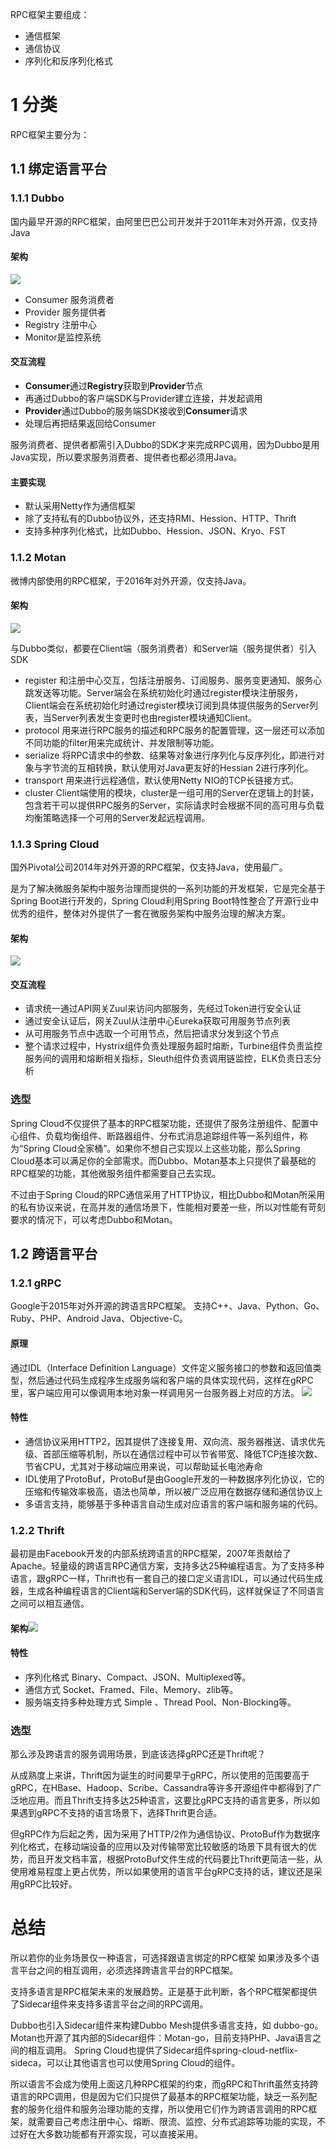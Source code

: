RPC框架主要组成：
- 通信框架
- 通信协议
- 序列化和反序列化格式

# 1 分类
RPC框架主要分为：
## 1.1 绑定语言平台
### 1.1.1 Dubbo
国内最早开源的RPC框架，由阿里巴巴公司开发并于2011年末对外开源，仅支持Java

#### 架构
![](https://img-blog.csdnimg.cn/20210110214650214.png?x-oss-process=image/watermark,type_ZmFuZ3poZW5naGVpdGk,shadow_10,text_aHR0cHM6Ly9ibG9nLmNzZG4ubmV0L3FxXzMzNTg5NTEw,size_1,color_FFFFFF,t_70)

- Consumer 服务消费者
- Provider 服务提供者
- Registry 注册中心
- Monitor是监控系统

#### 交互流程
- **Consumer**通过**Registry**获取到**Provider**节点
- 再通过Dubbo的客户端SDK与Provider建立连接，并发起调用
- **Provider**通过Dubbo的服务端SDK接收到**Consumer**请求
- 处理后再把结果返回给Consumer

服务消费者、提供者都需引入Dubbo的SDK才来完成RPC调用，因为Dubbo是用Java实现，所以要求服务消费者、提供者也都必须用Java。

#### 主要实现
- 默认采用Netty作为通信框架
- 除了支持私有的Dubbo协议外，还支持RMI、Hession、HTTP、Thrift
- 支持多种序列化格式，比如Dubbo、Hession、JSON、Kryo、FST
### 1.1.2 Motan
微博内部使用的RPC框架，于2016年对外开源，仅支持Java。

#### 架构
![](https://img-blog.csdnimg.cn/20210110215649170.png?x-oss-process=image/watermark,type_ZmFuZ3poZW5naGVpdGk,shadow_10,text_aHR0cHM6Ly9ibG9nLmNzZG4ubmV0L3FxXzMzNTg5NTEw,size_1,color_FFFFFF,t_70)

与Dubbo类似，都要在Client端（服务消费者）和Server端（服务提供者）引入SDK
- register
和注册中心交互，包括注册服务、订阅服务、服务变更通知、服务心跳发送等功能。Server端会在系统初始化时通过register模块注册服务，Client端会在系统初始化时通过register模块订阅到具体提供服务的Server列表，当Server列表发生变更时也由register模块通知Client。
- protocol
用来进行RPC服务的描述和RPC服务的配置管理，这一层还可以添加不同功能的filter用来完成统计、并发限制等功能。
- serialize
将RPC请求中的参数、结果等对象进行序列化与反序列化，即进行对象与字节流的互相转换，默认使用对Java更友好的Hessian 2进行序列化。
- transport
用来进行远程通信，默认使用Netty NIO的TCP长链接方式。
- cluster
Client端使用的模块，cluster是一组可用的Server在逻辑上的封装，包含若干可以提供RPC服务的Server，实际请求时会根据不同的高可用与负载均衡策略选择一个可用的Server发起远程调用。
### 1.1.3 Spring Cloud
国外Pivotal公司2014年对外开源的RPC框架，仅支持Java，使用最广。

是为了解决微服务架构中服务治理而提供的一系列功能的开发框架，它是完全基于Spring Boot进行开发的，Spring Cloud利用Spring Boot特性整合了开源行业中优秀的组件，整体对外提供了一套在微服务架构中服务治理的解决方案。
#### 架构
![](https://img-blog.csdnimg.cn/20210110220638929.png?x-oss-process=image/watermark,type_ZmFuZ3poZW5naGVpdGk,shadow_10,text_aHR0cHM6Ly9ibG9nLmNzZG4ubmV0L3FxXzMzNTg5NTEw,size_1,color_FFFFFF,t_70)

#### 交互流程
- 请求统一通过API网关Zuul来访问内部服务，先经过Token进行安全认证
- 通过安全认证后，网关Zuul从注册中心Eureka获取可用服务节点列表
- 从可用服务节点中选取一个可用节点，然后把请求分发到这个节点
- 整个请求过程中，Hystrix组件负责处理服务超时熔断，Turbine组件负责监控服务间的调用和熔断相关指标，Sleuth组件负责调用链监控，ELK负责日志分析

### 选型
Spring Cloud不仅提供了基本的RPC框架功能，还提供了服务注册组件、配置中心组件、负载均衡组件、断路器组件、分布式消息追踪组件等一系列组件，称为“Spring Cloud全家桶”。如果你不想自己实现以上这些功能，那么Spring Cloud基本可以满足你的全部需求。而Dubbo、Motan基本上只提供了最基础的RPC框架的功能，其他微服务组件都需要自己去实现。

不过由于Spring Cloud的RPC通信采用了HTTP协议，相比Dubbo和Motan所采用的私有协议来说，在高并发的通信场景下，性能相对要差一些，所以对性能有苛刻要求的情况下，可以考虑Dubbo和Motan。

## 1.2 跨语言平台
### 1.2.1 gRPC
Google于2015年对外开源的跨语言RPC框架。
支持C++、Java、Python、Go、Ruby、PHP、Android Java、Objective-C。

#### 原理
通过IDL（Interface Definition Language）文件定义服务接口的参数和返回值类型，然后通过代码生成程序生成服务端和客户端的具体实现代码，这样在gRPC里，客户端应用可以像调用本地对象一样调用另一台服务器上对应的方法。
![](https://img-blog.csdnimg.cn/20210110221911343.png?x-oss-process=image/watermark,type_ZmFuZ3poZW5naGVpdGk,shadow_10,text_aHR0cHM6Ly9ibG9nLmNzZG4ubmV0L3FxXzMzNTg5NTEw,size_1,color_FFFFFF,t_70)

#### 特性
- 通信协议采用HTTP2，因其提供了连接复用、双向流、服务器推送、请求优先级、首部压缩等机制，所以在通信过程中可以节省带宽、降低TCP连接次数、节省CPU，尤其对于移动端应用来说，可以帮助延长电池寿命
- IDL使用了ProtoBuf，ProtoBuf是由Google开发的一种数据序列化协议，它的压缩和传输效率极高，语法也简单，所以被广泛应用在数据存储和通信协议上
- 多语言支持，能够基于多种语言自动生成对应语言的客户端和服务端的代码。
### 1.2.2 Thrift
最初是由Facebook开发的内部系统跨语言的RPC框架，2007年贡献给了Apache。轻量级的跨语言RPC通信方案，支持多达25种编程语言。为了支持多种语言，跟gRPC一样，Thrift也有一套自己的接口定义语言IDL，可以通过代码生成器，生成各种编程语言的Client端和Server端的SDK代码，这样就保证了不同语言之间可以相互通信。
#### 架构![](https://img-blog.csdnimg.cn/20210110222933934.png?x-oss-process=image/watermark,type_ZmFuZ3poZW5naGVpdGk,shadow_10,text_aHR0cHM6Ly9ibG9nLmNzZG4ubmV0L3FxXzMzNTg5NTEw,size_1,color_FFFFFF,t_70)

#### 特性
- 序列化格式
Binary、Compact、JSON、Multiplexed等。
- 通信方式
Socket、Framed、File、Memory、zlib等。
- 服务端支持多种处理方式
Simple 、Thread Pool、Non-Blocking等。

### 选型
那么涉及跨语言的服务调用场景，到底该选择gRPC还是Thrift呢？

从成熟度上来讲，Thrift因为诞生的时间要早于gRPC，所以使用的范围要高于gRPC，在HBase、Hadoop、Scribe、Cassandra等许多开源组件中都得到了广泛地应用。而且Thrift支持多达25种语言，这要比gRPC支持的语言更多，所以如果遇到gRPC不支持的语言场景下，选择Thrift更合适。

但gRPC作为后起之秀，因为采用了HTTP/2作为通信协议、ProtoBuf作为数据序列化格式，在移动端设备的应用以及对传输带宽比较敏感的场景下具有很大的优势，而且开发文档丰富，根据ProtoBuf文件生成的代码要比Thrift更简洁一些，从使用难易程度上更占优势，所以如果使用的语言平台gRPC支持的话，建议还是采用gRPC比较好。

# 总结
所以若你的业务场景仅一种语言，可选择跟语言绑定的RPC框架
如果涉及多个语言平台之间的相互调用，必须选择跨语言平台的RPC框架。

支持多语言是RPC框架未来的发展趋势。正是基于此判断，各个RPC框架都提供了Sidecar组件来支持多语言平台之间的RPC调用。

Dubbo也引入Sidecar组件来构建Dubbo Mesh提供多语言支持，如 dubbo-go。
Motan也开源了其内部的Sidecar组件：Motan-go，目前支持PHP、Java语言之间的相互调用。
Spring Cloud也提供了Sidecar组件spring-cloud-netflix-sideca，可以让其他语言也可以使用Spring Cloud的组件。

所以语言不会成为使用上面这几种RPC框架的约束，而gRPC和Thrift虽然支持跨语言的RPC调用，但是因为它们只提供了最基本的RPC框架功能，缺乏一系列配套的服务化组件和服务治理功能的支撑，所以使用它们作为跨语言调用的RPC框架，就需要自己考虑注册中心、熔断、限流、监控、分布式追踪等功能的实现，不过好在大多数功能都有开源实现，可以直接采用。